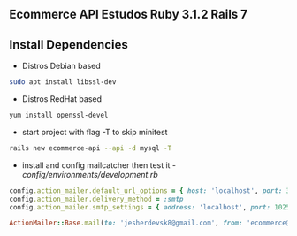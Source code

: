 ## Ecommerce API Estudos Ruby 3.1.2 Rails 7


## Install Dependencies

- Distros Debian based

```bash
sudo apt install libssl-dev
```

- Distros RedHat based

```bash
yum install openssl-devel
```

- start project with flag -T to skip minitest

```bash
rails new ecommerce-api --api -d mysql -T
```

- install and config mailcatcher then test it - _config/environments/development.rb_

```ruby
config.action_mailer.default_url_options = { host: 'localhost', port: 3000 }
config.action_mailer.delivery_method = :smtp
config.action_mailer.smtp_settings = { address: 'localhost', port: 1025 }
```

```ruby
ActionMailer::Base.mail(to: 'jesherdevsk8@gmail.com', from: 'ecommerce@test.com', subject: 'Apenas Testando', body: 'xD').deliver_now!
```